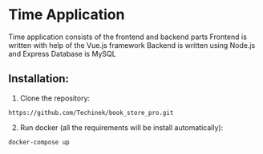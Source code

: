# Time Application

Time application consists of the frontend and backend parts
Frontend is written with help of the Vue.js framework
Backend is written using Node.js and Express
Database is MySQL

## Installation:
1. Clone the repository:
```
https://github.com/Techinek/book_store_pro.git
```
2. Run docker (all the requirements will be install automatically):
```
docker-compose up
```
